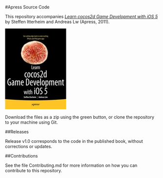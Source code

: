#Apress Source Code

This repository accompanies [*Learn cocos2d Game Development with iOS 5*](http://www.apress.com/9781430238133) by Steffen  Itterheim and Andreas Lw (Apress, 2011).

![Cover image](9781430238133.jpg)

Download the files as a zip using the green button, or clone the repository to your machine using Git.

##Releases

Release v1.0 corresponds to the code in the published book, without corrections or updates.

##Contributions

See the file Contributing.md for more information on how you can contribute to this repository.
